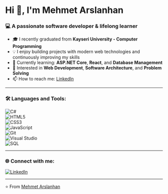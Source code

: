 # Hi 👋, I'm Mehmet Arslanhan  

### 💻 A passionate software developer & lifelong learner  

- 🎓 I recently graduated from **Kayseri University - Computer Programming**  
- 💡 I enjoy building projects with modern web technologies and continuously improving my skills  
- 🌱 Currently learning: **ASP.NET Core**, **React**, and **Database Management**  
- 🔭 Interested in **Web Development**, **Software Architecture**, and **Problem Solving**  
- 📫 How to reach me: [LinkedIn](https://www.linkedin.com/in/mehmet-arslanhan-05a42a2a9/)  

---

### 🛠 Languages and Tools:
![C#](https://img.shields.io/badge/C%23-239120?style=for-the-badge&logo=c-sharp&logoColor=white)  
![HTML5](https://img.shields.io/badge/HTML5-E34F26?style=for-the-badge&logo=html5&logoColor=white)  
![CSS3](https://img.shields.io/badge/CSS3-1572B6?style=for-the-badge&logo=css3&logoColor=white)  
![JavaScript](https://img.shields.io/badge/JavaScript-323330?style=for-the-badge&logo=javascript&logoColor=F7DF1E)  
![Git](https://img.shields.io/badge/Git-F05032?style=for-the-badge&logo=git&logoColor=white)  
![Visual Studio](https://img.shields.io/badge/Visual%20Studio-5C2D91?style=for-the-badge&logo=visual-studio&logoColor=white)  
![SQL](https://img.shields.io/badge/SQL-336791?style=for-the-badge&logo=postgresql&logoColor=white)  

---

### 🌐 Connect with me:
[![LinkedIn](https://img.shields.io/badge/LinkedIn-0077B5?style=for-the-badge&logo=linkedin&logoColor=white)](https://www.linkedin.com/in/mehmet-arslanhan-05a42a2a9/)  

---

⭐️ From [Mehmet Arslanhan](https://github.com/)  
